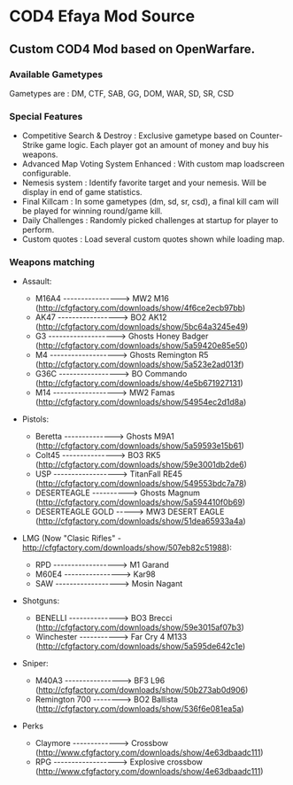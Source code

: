 # COD4 Efaya Mod Source
## Custom COD4 Mod based on OpenWarfare.

### Available Gametypes

Gametypes are : DM, CTF, SAB, GG, DOM, WAR, SD, SR, CSD

### Special Features

* Competitive Search & Destroy : Exclusive gametype based on Counter-Strike game logic. Each player got an amount of money and buy his weapons.
* Advanced Map Voting System Enhanced : With custom map loadscreen configurable.
* Nemesis system : Identify favorite target and your nemesis. Will be display in end of game statistics.
* Final Killcam : In some gametypes (dm, sd, sr, csd), a final kill cam will be played for winning round/game kill.
* Daily Challenges : Randomly picked challenges at startup for player to perform.
* Custom quotes : Load several custom quotes shown while loading map.

### Weapons matching

* Assault:
	* M16A4 ----------------> MW2 M16 (http://cfgfactory.com/downloads/show/4f6ce2ecb97bb)
	* AK47 -----------------> BO2 AK12 (http://cfgfactory.com/downloads/show/5bc64a3245e49)
	* G3 -------------------> Ghosts Honey Badger (http://cfgfactory.com/downloads/show/5a59420e85e50)
	* M4 -------------------> Ghosts Remington R5 (http://cfgfactory.com/downloads/show/5a523e2ad013f)
	* G36C -----------------> BO Commando (http://cfgfactory.com/downloads/show/4e5b671927131)
	* M14 ------------------> MW2 Famas (http://cfgfactory.com/downloads/show/54954ec2d1d8a)

* Pistols:
	* Beretta --------------> Ghosts M9A1 (http://cfgfactory.com/downloads/show/5a59593e15b61)
	* Colt45 ---------------> BO3 RK5 (http://cfgfactory.com/downloads/show/59e3001db2de6)
	* USP ------------------> TitanFall RE45 (http://cfgfactory.com/downloads/show/549553bdc7a78)
	* DESERTEAGLE ----------> Ghosts Magnum (http://cfgfactory.com/downloads/show/5a594410f0b69)
	* DESERTEAGLE GOLD -----> MW3 DESERT EAGLE (http://cfgfactory.com/downloads/show/51dea65933a4a)

* LMG (Now "Clasic Rifles" - http://cfgfactory.com/downloads/show/507eb82c51988):
	* RPD ------------------> M1 Garand
	* M60E4 ----------------> Kar98
	* SAW ------------------> Mosin Nagant

* Shotguns:
	* BENELLI --------------> BO3 Brecci (http://cfgfactory.com/downloads/show/59e3015af07b3)
	* Winchester -----------> Far Cry 4 M133 (http://cfgfactory.com/downloads/show/5a595de642c1e)

* Sniper:
	* M40A3 ----------------> BF3 L96 (http://cfgfactory.com/downloads/show/50b273ab0d906)
	* Remington 700 --------> BO2 Ballista (http://cfgfactory.com/downloads/show/536f6e081ea5a)

* Perks
	* Claymore -------------> Crossbow  (http://www.cfgfactory.com/downloads/show/4e63dbaadc111)
	* RPG ------------------> Explosive crossbow (http://www.cfgfactory.com/downloads/show/4e63dbaadc111)
